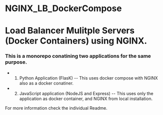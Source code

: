 # NGINX_LB_DockerCompose
<h1> Load Balancer Mulitple Servers (Docker Containers) using NGINX. </h1>

<h3> This is a monorepo conatining two applications for the same purpose. </h3>

- 1. Python Application (FlasK) -- This uses docker compose with NGINX also as a docker conatiner.
- 2. JavaScript application (NodeJS and Express) -- This uses only the application as docker container, and NGINX from local installation.

For more information check the individual Readme.
